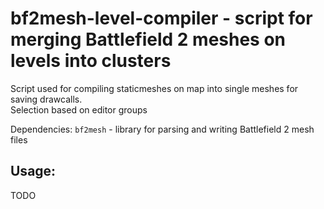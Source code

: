 # bf2mesh-level-compiler - script for merging Battlefield 2 meshes on levels into clusters

Script used for compiling staticmeshes on map into single meshes for saving drawcalls.  
Selection based on editor groups

Dependencies:
``bf2mesh`` - library for parsing and writing Battlefield 2 mesh files 

## Usage:
TODO